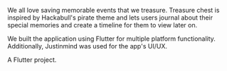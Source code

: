 We all love saving memorable events that we treasure. Treasure chest is inspired by Hackabull's pirate theme and lets users journal about their special memories and create a timeline for them to view later on.

We built the application using Flutter for multiple platform functionality. Additionally, Justinmind was used for the app's UI/UX.

A Flutter project.
